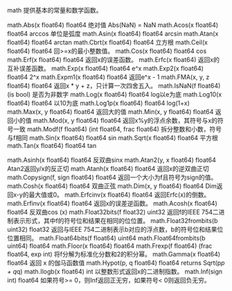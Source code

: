 math 提供基本的常量和数学函数。

math.Abs(x float64) float64
    绝对值 Abs(NaN) = NaN
math.Acos(x float64) float64
    arccos 单位是弧度
math.Asin(x float64) float64
    arcsin
math.Atan(x float64) float64
    arctan
math.Cbrt(x float64) float64
    立方根
math.Ceil(x float64) float64
    回>=x的最小整数值。
math.Cos(x float64) float64
    cos
math.Erf(x float64) float64
    返回x的误差函数。
math.Erfc(x float64) 
    返回x的互补误差函数。
math.Exp(x float64) float64
    e^x
math.Exp2(x float64) float64
    2^x
math.Expm1(x float64) float64
    返回e^x - 1
math.FMA(x, y, z float64) float64
    返回x * y + z，只计算一次四舍五入。
math.IsNaN(f float64) (is bool)
    是否为非数字
math.Log(x float64) float64
    log以e为底
math.Log10(x float64) float64
    以10为底
math.Log1p(x float64) float64
    log(1+x)
math.Max(x, y float64) float64
    返回大的值
math.Min(x, y float64) float64
    返回小的值
math.Mod(x, y float64) float64
    返回x%y的浮点余数，其符号与x的符号一致
math.Modf(f float64) (int float64, frac float64)
    拆分整数和小数，符号与f相同
math.Sin(x float64) float64
    sin
math.Sqrt(x float64) float64
    平方根
math.Tan(x float64) float64
    tan






math.Asinh(x float64) float64
    反双曲sinx
math.Atan2(y, x float64) float64
    Atan2返回y/x的反正切
math.Atanh(x float64) float64
    返回x的逆双曲正切
math.Copysign(f, sign float64) float64
    返回一个大小为f且符号为sign的值。
math.Cosh(x float64) float64
    双曲正弦
math.Dim(x, y float64) float64
    Dim返回x-y的最大值或0。
math.Erfcinv(x float64) float64
    返回Erfc(x)的倒数。
math.Erfinv(x float64) float64
    返回x的误差逆函数。
math.Acosh(x float64) float64
    反双曲cos (x)
math.Float32bits(f float32) uint32
    返回f的IEEE 754二进制表示形式，其中f的符号位和结果在相同的位位置。
math.Float32frombits(b uint32) float32
    返回与IEEE 754二进制表示b对应的浮点数，b的符号位和结果位位置相同。
math.Float64bits(f float64) uint64
math.Float64frombits(b uint64) float64
math.Floor(x float64) float64
math.Frexp(f float64) (frac float64, exp int)
    将f分解为标准化分数和2的积分幂。
math.Gamma(x float64) float64
    返回 x 的伽马函数值
math.Hypot(p, q float64) float64
    returns Sqrt(p*p + q*q)
math.Ilogb(x float64) int
    以整数形式返回x的二进制指数。
math.Inf(sign int) float64
    如果符号>= 0，则Inf返回正无穷，如果符号< 0则返回负无穷。
